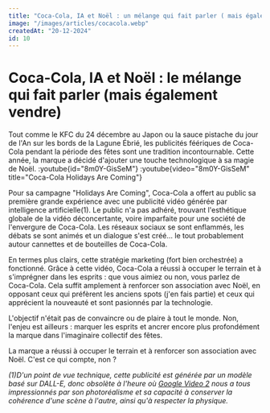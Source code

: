 ```yaml
---
title: "Coca-Cola, IA et Noël : un mélange qui fait parler ( mais également vendre)"
image: "/images/articles/cocacola.webp"
createdAt: "20-12-2024"
id: 10
---
```


# Coca-Cola, IA et Noël : le mélange qui fait parler (mais également vendre)

Tout comme le KFC du 24 décembre au Japon ou la sauce pistache du jour de l'An sur les bords de la Lagune Ébrié, les publicités féériques de Coca-Cola pendant la période des fêtes sont une tradition incontournable.
Cette année, la marque a décidé d'ajouter une touche technologique à sa magie de Noël.
:youtube{id="8m0Y-GisSeM"}
:youtube{video="8m0Y-GisSeM" title="Coca-Cola Holidays Are Coming"}

Pour sa campagne "Holidays Are Coming", Coca-Cola a offert au public sa première grande expérience avec une publicité vidéo générée par intelligence artificielle(1).
Le public n'a pas adhéré, trouvant l'esthétique globale de la vidéo
déconcertante, voire imparfaite pour une société de l'envergure de Coca-Cola. Les réseaux sociaux se sont enflammés, les débats se sont animés et un dialogue s'est créé... le tout probablement autour cannettes et de bouteilles de Coca-Cola.

En termes plus clairs, cette stratégie marketing (fort bien orchestrée) a fonctionné. Grâce à cette vidéo, Coca-Cola a réussi à occuper le terrain et à s'imprégner dans les esprits : que vous aimiez ou non, vous parlez de Coca-Cola.
Cela suffit amplement à renforcer son association avec Noël, en opposant ceux qui préfèrent les anciens spots (j'en fais partie) et ceux qui apprécient la nouveauté et sont pasionnés par la technologie.

L'objectif n'était pas de convaincre ou de plaire à tout le monde.
Non, l'enjeu est ailleurs : marquer les esprits et ancrer encore plus profondément la marque dans l'imaginaire collectif des fêtes.

La marque a réussi à occuper le terrain et à renforcer son association avec Noël. C'est ce qui compte, non ?

_(1)D'un point de vue technique, cette publicité est générée par un modèle basé sur DALL-E, donc obsolète à l'heure où <a href="https://www.instagram.com/generativeai_official/reel/DDwb4ZmSl7C/" target="_blank">Google Video 2</a> nous a tous impressionnés par son photoréalisme et sa capacité à conserver la cohérence d'une scène à l'autre, ainsi qu'à respecter la physique._
